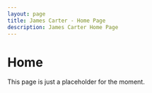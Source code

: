 ```yaml
---
layout: page
title: James Carter - Home Page
description: James Carter Home Page
---
```

# Home
This page is just a placeholder for the moment.
